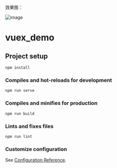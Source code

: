 效果图：

![image](https://github.com/WangXiaoGitHub/vuex_demo/blob/master/images/Snipaste_2022-05-27_17-06-59.png)

# vuex_demo

## Project setup
```
npm install
```

### Compiles and hot-reloads for development
```
npm run serve
```

### Compiles and minifies for production
```
npm run build
```

### Lints and fixes files
```
npm run lint
```

### Customize configuration
See [Configuration Reference](https://cli.vuejs.org/config/).
